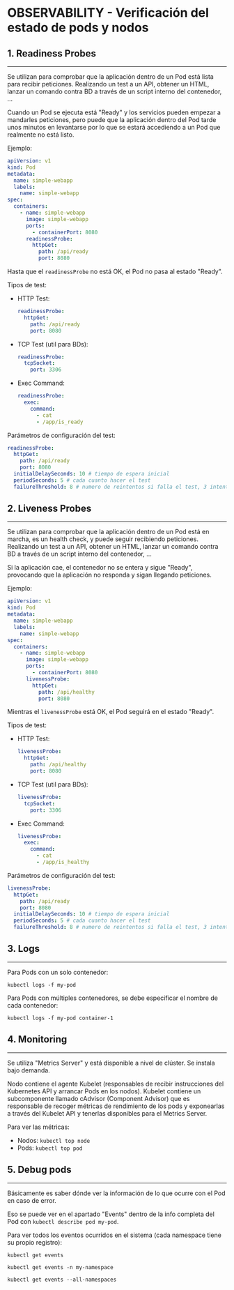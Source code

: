 # OBSERVABILITY - Verificación del estado de pods y nodos

## **1. Readiness Probes**
---

Se utilizan para comprobar que la aplicación dentro de un Pod está lista para recibir peticiones. Realizando un test a un API, obtener un HTML, lanzar un comando contra BD a través de un script interno del contenedor, ...

Cuando un Pod se ejecuta está "Ready" y los servicios pueden empezar a mandarles peticiones, pero puede que la aplicación dentro del Pod tarde unos minutos en levantarse por lo que se estará accediendo a un Pod que realmente no está listo.

Ejemplo:

```yaml
apiVersion: v1
kind: Pod
metadata:
  name: simple-webapp
  labels:
    name: simple-webapp
spec:
  containers:
    - name: simple-webapp
      image: simple-webapp
      ports:
        - containerPort: 8080
      readinessProbe:
        httpGet:
          path: /api/ready
          port: 8080
```

Hasta que el `readinessProbe` no está OK, el Pod no pasa al estado "Ready".

Tipos de test:
- HTTP Test:
    ```yaml
    readinessProbe:
      httpGet:
        path: /api/ready
        port: 8080
    ```
- TCP Test (util para BDs):
    ```yaml
    readinessProbe:
      tcpSocket:
        port: 3306
    ```
- Exec Command:
    ```yaml
    readinessProbe:
      exec:
        command:
          - cat
          - /app/is_ready
    ```

Parámetros de configuración del test:

```yaml
readinessProbe:
  httpGet:
    path: /api/ready
    port: 8080
  initialDelaySeconds: 10 # tiempo de espera inicial
  periodSeconds: 5 # cada cuanto hacer el test
  failureThreshold: 8 # numero de reintentos si falla el test, 3 intentos por defecto
```

## **2. Liveness Probes**
---

Se utilizan para comprobar que la aplicación dentro de un Pod está en marcha, es un health check, y puede seguir recibiendo peticiones. Realizando un test a un API, obtener un HTML, lanzar un comando contra BD a través de un script interno del contenedor, ...

Si la aplicación cae, el contenedor no se entera y sigue "Ready", provocando que la aplicación no responda y sigan llegando peticiones.

Ejemplo:

```yaml
apiVersion: v1
kind: Pod
metadata:
  name: simple-webapp
  labels:
    name: simple-webapp
spec:
  containers:
    - name: simple-webapp
      image: simple-webapp
      ports:
        - containerPort: 8080
      livenessProbe:
        httpGet:
          path: /api/healthy
          port: 8080
```

Mientras el `livenessProbe` está OK, el Pod seguirá en el estado "Ready".

Tipos de test:
- HTTP Test:
    ```yaml
    livenessProbe:
      httpGet:
        path: /api/healthy
        port: 8080
    ```
- TCP Test (util para BDs):
    ```yaml
    livenessProbe:
      tcpSocket:
        port: 3306
    ```
- Exec Command:
    ```yaml
    livenessProbe:
      exec:
        command:
          - cat
          - /app/is_healthy
    ```

Parámetros de configuración del test:

```yaml
livenessProbe:
  httpGet:
    path: /api/ready
    port: 8080
  initialDelaySeconds: 10 # tiempo de espera inicial
  periodSeconds: 5 # cada cuanto hacer el test
  failureThreshold: 8 # numero de reintentos si falla el test, 3 intentos por defecto
```

## **3. Logs**
---

Para Pods con un solo contenedor:

`kubectl logs -f my-pod`

Para Pods con múltiples contenedores, se debe especificar el nombre de cada contenedor:

`kubectl logs -f my-pod container-1`


## **4. Monitoring**
---

Se utiliza "Metrics Server" y está disponible a nivel de clúster. Se instala bajo demanda.

Nodo contiene el agente Kubelet (responsables de recibir instrucciones del Kubernetes API y arrancar Pods en los nodos). Kubelet contiene un subcomponente llamado cAdvisor (Component Advisor) que es responsable de recoger métricas de rendimiento de los pods y exponearlas a través del Kubelet API y tenerlas disponibles para el Metrics Server.

Para ver las métricas:
- Nodos: `kubectl top node`
- Pods: `kubectl top pod`

## **5. Debug pods**
---

Básicamente es saber dónde ver la información de lo que ocurre con el Pod en caso de error.

Eso se puede ver en el apartado "Events" dentro de la info completa del Pod con `kubectl describe pod my-pod`.

Para ver todos los eventos ocurridos en el sistema (cada namespace tiene su propio registro):

`kubectl get events`

`kubectl get events -n my-namespace`

`kubectl get events --all-namespaces`
